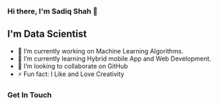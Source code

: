 ### Hi there, I'm Sadiq Shah 👋

## I'm  Data Scientist

- 🔭 I’m currently working on Machine Learning Algorithms.   
- 🌱 I’m currently learning Hybrid mobile App and Web Development.
- 👯 I’m looking to collaborate on GitHub
- ⚡ Fun fact: I Like and Love Creativity

### Get In Touch
  <i class=fa fa-facebook></i>
